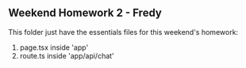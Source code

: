 ## Weekend Homework 2 - Fredy

This folder just have the essentials files for this weekend's homework: 

1. page.tsx inside 'app'
2. route.ts  inside 'app/api/chat'